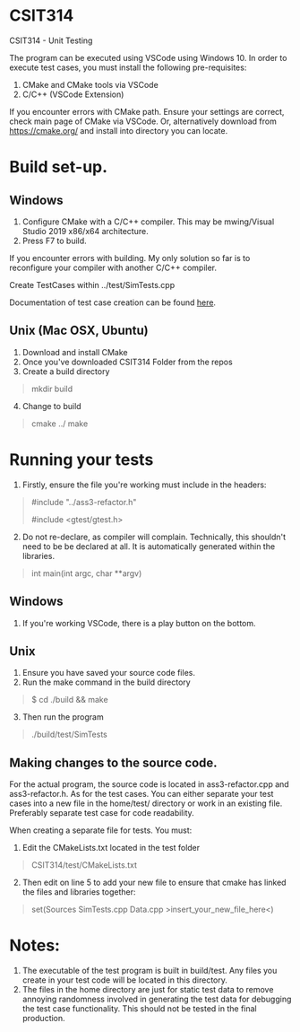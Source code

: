 # CSIT314
CSIT314 - Unit Testing

The program can be executed using VSCode using Windows 10.
In order to execute test cases, you must install the following pre-requisites:

1. CMake and CMake tools via VSCode
2. C/C++ (VSCode Extension)

If you encounter errors with CMake path. Ensure your settings are correct, check main page of CMake via VSCode. 
Or, alternatively download from https://cmake.org/ and install into directory you can locate.

# Build set-up.
## Windows

1. Configure CMake with a C/C++ compiler. This may be mwing/Visual Studio 2019 x86/x64 architecture.
2. Press F7 to build.

If you encounter errors with building. My only solution so far is to reconfigure your compiler with another C/C++ compiler.

Create TestCases within ../test/SimTests.cpp

Documentation of test case creation can be found [here](https://google.github.io/googletest/).

## Unix (Mac OSX, Ubuntu)
1. Download and install CMake
2. Once you've downloaded CSIT314 Folder from the repos
3. Create a build directory 
> mkdir build
4. Change to build
> cmake ../
> make

# Running your tests
1. Firstly, ensure the file you're working must include in the headers:
> #include "../ass3-refactor.h"
> 
> #include <gtest/gtest.h>
2. Do not re-declare, as compiler will complain. Technically, this shouldn't need to be be declared at all. It is automatically generated within the libraries.
> int main(int argc, char **argv)

## Windows
1. If you're working VSCode, there is a play button on the bottom.

## Unix
1. Ensure you have saved your source code files.
2. Run the make command in the build directory
> $ cd ./build && make
3. Then run the program
> ./build/test/SimTests

## Making changes to the source code.
For the actual program, the source code is located in ass3-refactor.cpp and ass3-refactor.h.
As for the test cases. You can either separate your test cases into a new file in the home/test/ directory or work in an existing file. Preferably separate test case for code readability.

When creating a separate file for tests. You must:
1. Edit the CMakeLists.txt located in the test folder 
> CSIT314/test/CMakeLists.txt
2. Then edit on line 5 to add your new file to ensure that cmake has linked the files and libraries together:
> set(Sources SimTests.cpp Data.cpp >insert_your_new_file_here<)


# Notes:
1. The executable of the test program is built in build/test. Any files you create in your test code will be located in this directory.
2. The files in the home directory are just for static test data to remove annoying randomness involved in generating the test data for debugging the test case functionality. This should not be tested in the final production.
